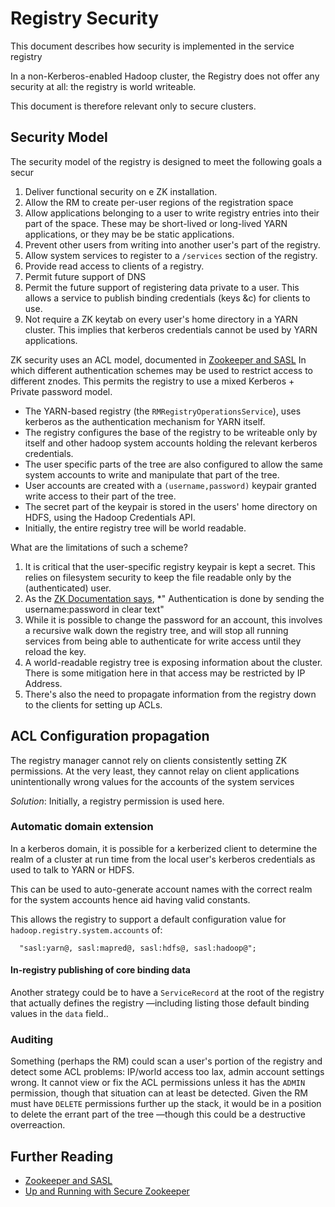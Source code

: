 <!---
  Licensed under the Apache License, Version 2.0 (the "License");
  you may not use this file except in compliance with the License.
  You may obtain a copy of the License at

   http://www.apache.org/licenses/LICENSE-2.0

  Unless required by applicable law or agreed to in writing, software
  distributed under the License is distributed on an "AS IS" BASIS,
  WITHOUT WARRANTIES OR CONDITIONS OF ANY KIND, either express or implied.
  See the License for the specific language governing permissions and
  limitations under the License. See accompanying LICENSE file.
-->

# Registry Security

This document describes how security is implemented in the service registry

In a non-Kerberos-enabled Hadoop cluster, the Registry does not offer any
security at all: the registry is world writeable.

This document is therefore relevant only to secure clusters.

## Security Model

The security model of the registry is designed to meet the following goals
a secur
1. Deliver functional security on e ZK installation.
1. Allow the RM to create per-user regions of the registration space
1. Allow applications belonging to a user to write registry entries
into their part of the space. These may be short-lived or long-lived
YARN applications,  or they may be be static applications.
1. Prevent other users from writing into another user's part of the registry.
1. Allow system services to register to a `/services` section of the registry.
1. Provide read access to clients of a registry.
1. Permit future support of DNS
1. Permit the future support of registering data private to a user.
This allows a service to publish binding credentials (keys &c) for clients to use.
1. Not require a ZK keytab on every user's home directory in a YARN cluster.
This implies that kerberos credentials cannot be used by YARN applications.


ZK security uses an ACL model, documented in
[Zookeeper and SASL](https://cwiki.apache.org/confluence/display/ZOOKEEPER/Zookeeper+and+SASL)
In which different authentication schemes may be used to restrict access
to different znodes. This permits the registry to use a mixed
Kerberos + Private password model.

* The YARN-based registry (the `RMRegistryOperationsService`), uses kerberos
as the authentication mechanism for YARN itself.
* The registry configures the base of the registry to be writeable only by
itself and other hadoop system accounts holding the relevant kerberos credentials.
* The user specific parts of the tree are also configured to allow the same
system accounts to write and manipulate that part of the tree.
* User accounts are created with a `(username,password)` keypair granted
write access to their part of the tree.
* The secret part of the keypair is stored in the users' home directory
on HDFS, using the Hadoop Credentials API.
* Initially, the entire registry tree will be world readable.


What are the limitations of such a scheme?

1. It is critical that the user-specific registry keypair is kept a secret.
This relies on filesystem security to keep the file readable only
 by the (authenticated) user.
1. As the [ZK Documentation says](http://zookeeper.apache.org/doc/r3.4.6/zookeeperProgrammers.html#sc_ZooKeeperAccessControl),
*" Authentication is done by sending the username:password in clear text"
1. While it is possible to change the password for an account,
this involves a recursive walk down the registry tree, and will stop all
running services from being able to authenticate for write access until they
reload the key.
1. A world-readable registry tree is exposing information about the cluster.
There is some mitigation here in that access may be restricted by IP Address.
1. There's also the need to propagate information from the registry down to
the clients for setting up ACLs.



## ACL Configuration propagation

The registry manager cannot rely on clients consistently setting
ZK permissions. At the very least, they cannot relay on client applications
unintentionally wrong values for the accounts of the system services

*Solution*: Initially, a registry permission is used here.

### Automatic domain extension

In a kerberos domain, it is possible for a kerberized client to determine the
realm of a cluster at run time from the local
user's kerberos credentials as used to talk to YARN or HDFS.

This can be used to auto-generate account names with the correct realm for the
system accounts hence aid having valid constants.

This allows the registry to support a default configuration value for
`hadoop.registry.system.accounts` of:

      "sasl:yarn@, sasl:mapred@, sasl:hdfs@, sasl:hadoop@";

#### In-registry publishing of core binding data

Another strategy could be to have a `ServiceRecord` at the root
of the registry that actually defines the registry —including listing
those default binding values in the `data` field..

### Auditing

Something (perhaps the RM) could scan a user's portion of the registry and
detect some ACL problems: IP/world access too lax, admin account settings wrong.
It cannot view or fix the ACL permissions unless it has the `ADMIN` permission,
though that situation can at least be detected. Given the RM must have `DELETE`
permissions further up the stack, it would be in a position to delete the errant
part of the tree —though this could be a destructive overreaction.

## Further Reading

* [Zookeeper and SASL](https://cwiki.apache.org/confluence/display/ZOOKEEPER/Zookeeper+and+SASL)
* [Up and Running with Secure Zookeeper](https://github.com/ekoontz/zookeeper/wiki)
